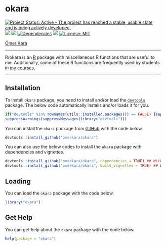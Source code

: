 
<!-- README.md is generated from README.Rmd. Please edit that file -->

# okara

<!-- badges: start -->

[![Project Status: Active - The project has reached a stable, usable
state and is being actively
developed.](https://www.repostatus.org/badges/latest/active.svg)](https://www.repostatus.org/#active)
[![](https://img.shields.io/github/last-commit/omerkara/okara.svg)](https://github.com/omerkara/okara/commits/master)
[![](https://img.shields.io/badge/devel%20version-1.1.10-blue.svg)](https://github.com/omerkara/okara)
[![Dependencies](https://tinyverse.netlify.com/badge/badger)](https://cran.r-project.org/package=badger)
[![](https://img.shields.io/github/languages/code-size/omerkara/okara.svg)](https://github.com/omerkara/okara)
[![License:
MIT](https://img.shields.io/badge/license-MIT-blue.svg)](https://cran.r-project.org/web/licenses/MIT)
<!-- [![star this repo](https://githubbadges.com/star.svg?user=omerkara&repo=okara&style=default)](https://github.com/omerkara/okara) -->
<!-- [![fork this repo](https://githubbadges.com/fork.svg?user=omerkara&repo=okara&style=default)](https://github.com/omerkara/okara/fork) -->
<!-- badges: end -->

[Ömer Kara](https://omerkara.netlify.app/)

------------------------------------------------------------------------

R/okara is an [R](https://www.r-project.org/) package with miscellaneous
R functions that are useful to me. Additionally, some of these R
functions are frequently used by students in [my
courses](https://akademiekonometri.netlify.app/courses/).

------------------------------------------------------------------------

## Installation

To install `okara` package, you need to install and/or load the
[`devtools`](https://devtools.r-lib.org//index.html) package. The below
code automatically installs and/or loads it for you.

``` r
if("devtools" %in% rownames(utils::installed.packages()) == FALSE) {suppressWarnings(suppressMessages(install.packages("devtools")))}
suppressWarnings(suppressMessages(library("devtools")))
```

You can install the `okara` package from
[GitHub](https://github.com/omerkara/okara) with the code below.

``` r
devtools::install_github("omerkara/okara")
```

You can also use the below codes to install the `okara` package with
dependencies and vignettes.

``` r
devtools::install_github("omerkara/okara", dependencies = TRUE) ## With dependencies.
devtools::install_github("omerkara/okara", build_vignettes = TRUE) ## Builds the vignette on the fly.
```

## Loading

You can load the `okara` package with the code below.

``` r
library("okara")
```

## Get Help

You can get help about the `okara` package with the code below.

``` r
help(package = "okara")
```
